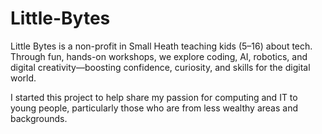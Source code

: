 # Little-Bytes
Little Bytes is a non-profit in Small Heath teaching kids (5–16) about tech. Through fun, hands-on workshops, we explore coding, AI, robotics, and digital creativity—boosting confidence, curiosity, and skills for the digital world.

I started this project to help share my passion for computing and IT to young people, particularly those who are from less wealthy areas and backgrounds.
